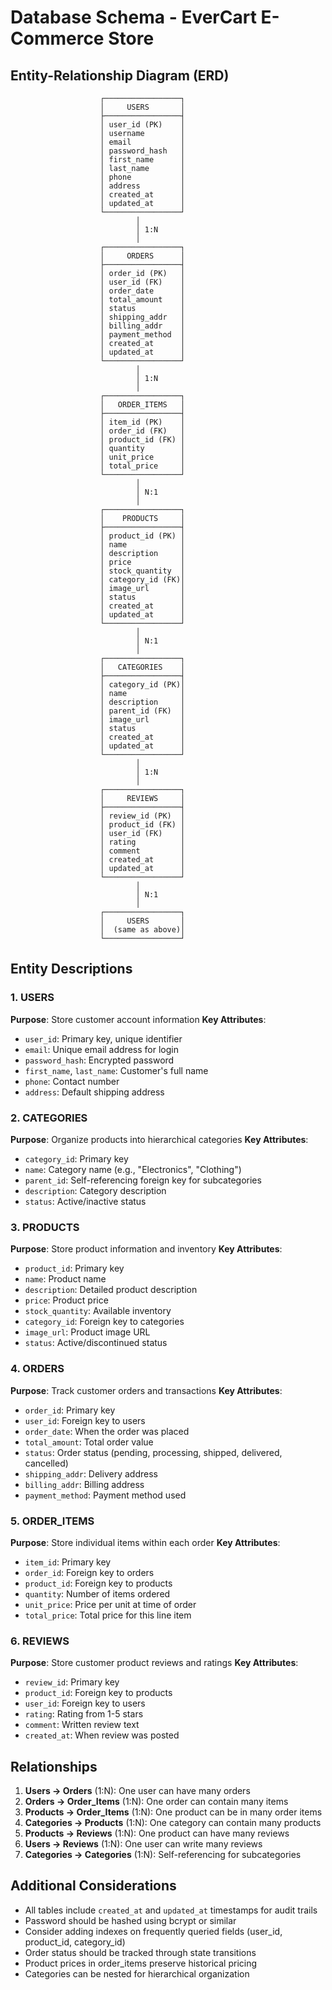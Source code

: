 # Database Schema - EverCart E-Commerce Store

## Entity-Relationship Diagram (ERD)

```
                    ┌─────────────────┐
                    │     USERS       │
                    ├─────────────────┤
                    │ user_id (PK)    │
                    │ username        │
                    │ email           │
                    │ password_hash   │
                    │ first_name      │
                    │ last_name       │
                    │ phone           │
                    │ address         │
                    │ created_at      │
                    │ updated_at      │
                    └─────────────────┘
                            │
                            │ 1:N
                            │
                    ┌─────────────────┐
                    │     ORDERS      │
                    ├─────────────────┤
                    │ order_id (PK)   │
                    │ user_id (FK)    │
                    │ order_date      │
                    │ total_amount    │
                    │ status          │
                    │ shipping_addr   │
                    │ billing_addr    │
                    │ payment_method  │
                    │ created_at      │
                    │ updated_at      │
                    └─────────────────┘
                            │
                            │ 1:N
                            │
                    ┌─────────────────┐
                    │   ORDER_ITEMS   │
                    ├─────────────────┤
                    │ item_id (PK)    │
                    │ order_id (FK)   │
                    │ product_id (FK) │
                    │ quantity        │
                    │ unit_price      │
                    │ total_price     │
                    └─────────────────┘
                            │
                            │ N:1
                            │
                    ┌─────────────────┐
                    │    PRODUCTS     │
                    ├─────────────────┤
                    │ product_id (PK) │
                    │ name            │
                    │ description     │
                    │ price           │
                    │ stock_quantity  │
                    │ category_id (FK)│
                    │ image_url       │
                    │ status          │
                    │ created_at      │
                    │ updated_at      │
                    └─────────────────┘
                            │
                            │ N:1
                            │
                    ┌─────────────────┐
                    │   CATEGORIES    │
                    ├─────────────────┤
                    │ category_id (PK)│
                    │ name            │
                    │ description     │
                    │ parent_id (FK)  │
                    │ image_url       │
                    │ status          │
                    │ created_at      │
                    │ updated_at      │
                    └─────────────────┘
                            │
                            │ 1:N
                            │
                    ┌─────────────────┐
                    │     REVIEWS     │
                    ├─────────────────┤
                    │ review_id (PK)  │
                    │ product_id (FK) │
                    │ user_id (FK)    │
                    │ rating          │
                    │ comment         │
                    │ created_at      │
                    │ updated_at      │
                    └─────────────────┘
                            │
                            │ N:1
                            │
                    ┌─────────────────┐
                    │     USERS       │
                    │  (same as above)│
                    └─────────────────┘
```

## Entity Descriptions

### 1. USERS
**Purpose**: Store customer account information
**Key Attributes**:
- `user_id`: Primary key, unique identifier
- `email`: Unique email address for login
- `password_hash`: Encrypted password
- `first_name`, `last_name`: Customer's full name
- `phone`: Contact number
- `address`: Default shipping address

### 2. CATEGORIES
**Purpose**: Organize products into hierarchical categories
**Key Attributes**:
- `category_id`: Primary key
- `name`: Category name (e.g., "Electronics", "Clothing")
- `parent_id`: Self-referencing foreign key for subcategories
- `description`: Category description
- `status`: Active/inactive status

### 3. PRODUCTS
**Purpose**: Store product information and inventory
**Key Attributes**:
- `product_id`: Primary key
- `name`: Product name
- `description`: Detailed product description
- `price`: Product price
- `stock_quantity`: Available inventory
- `category_id`: Foreign key to categories
- `image_url`: Product image URL
- `status`: Active/discontinued status

### 4. ORDERS
**Purpose**: Track customer orders and transactions
**Key Attributes**:
- `order_id`: Primary key
- `user_id`: Foreign key to users
- `order_date`: When the order was placed
- `total_amount`: Total order value
- `status`: Order status (pending, processing, shipped, delivered, cancelled)
- `shipping_addr`: Delivery address
- `billing_addr`: Billing address
- `payment_method`: Payment method used

### 5. ORDER_ITEMS
**Purpose**: Store individual items within each order
**Key Attributes**:
- `item_id`: Primary key
- `order_id`: Foreign key to orders
- `product_id`: Foreign key to products
- `quantity`: Number of items ordered
- `unit_price`: Price per unit at time of order
- `total_price`: Total price for this line item

### 6. REVIEWS
**Purpose**: Store customer product reviews and ratings
**Key Attributes**:
- `review_id`: Primary key
- `product_id`: Foreign key to products
- `user_id`: Foreign key to users
- `rating`: Rating from 1-5 stars
- `comment`: Written review text
- `created_at`: When review was posted

## Relationships

1. **Users → Orders** (1:N): One user can have many orders
2. **Orders → Order_Items** (1:N): One order can contain many items
3. **Products → Order_Items** (1:N): One product can be in many order items
4. **Categories → Products** (1:N): One category can contain many products
5. **Products → Reviews** (1:N): One product can have many reviews
6. **Users → Reviews** (1:N): One user can write many reviews
7. **Categories → Categories** (1:N): Self-referencing for subcategories

## Additional Considerations

- All tables include `created_at` and `updated_at` timestamps for audit trails
- Password should be hashed using bcrypt or similar
- Consider adding indexes on frequently queried fields (user_id, product_id, category_id)
- Order status should be tracked through state transitions
- Product prices in order_items preserve historical pricing
- Categories can be nested for hierarchical organization
